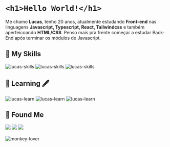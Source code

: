 # ```<h1>Hello World!</h1>```

Me chamo **Lucas**, tenho 20 anos, atualmente estudando **Front-end** nas linguagens **Javascript, Typescript, React, Tailwindcss** e também aperfeicoando **HTML/CSS**. Penso mais pra frente começar a estudar Back-End após terminar os módulos de Javascript.

## 📂 My Skills
<div style="display: inline_block">
  <img align="center" alt="lucas-skills" src="https://img.shields.io/badge/HTML5-E34F26?style=for-the-badge&logo=html5&logoColor=white">
  <img align="center" alt="lucas-skills" src="https://img.shields.io/badge/CSS3-1572B6?style=for-the-badge&logo=css3&logoColor=white">
  <img align="center" alt="lucas-skills" src="https://img.shields.io/badge/Tailwind_CSS-38B2AC?style=for-the-badge&logo=tailwind-css&logoColor=white">
</div>

## 📖 Learning 🖋
<div style="display: inline_block">
  <img align="center" alt="lucas-learn" src="https://img.shields.io/badge/JavaScript-F7DF1E?style=for-the-badge&logo=javascript&logoColor=black">
  <img align="center" alt="lucas-learn" src="https://img.shields.io/badge/TypeScript-007ACC?style=for-the-badge&logo=typescript&logoColor=white">
  <img align="center" alt="lucas-learn" src="https://img.shields.io/badge/React-20232A?style=for-the-badge&logo=react&logoColor=61DAFB">
</div>

## 🔎 Found Me 
<div style="display: inline_block">
 <a href="https://instagram.com/lucassklein" target="_blank"><img src="https://img.shields.io/badge/-Instagram-%23E4405F?style=for-the-badge&logo=instagram&logoColor=white" target="_blank"></a>
 <a href="https://twitch.tv/lucasskn" target="_blank"><img src="https://img.shields.io/badge/Twitch-9146FF?style=for-the-badge&logo=twitch&logoColor=white" target="_blank"></a>
 <a href="https://open.spotify.com/user/22hiusqtk3s2invthetys4hjq" target="_blank"><img src="https://img.shields.io/badge/Spotify-1ED760?&style=for-the-badge&logo=spotify&logoColor=white" target="_blank"></a>
</div>
<br>

<img align="center" alt="monkey-lover" src="https://media.tenor.com/pQy2u6P0RxYAAAAC/monkey.gif">
